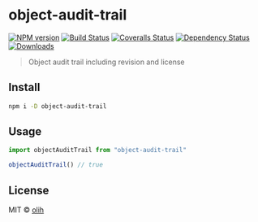 # object-audit-trail

[![NPM version][npm-image]][npm-url]
[![Build Status][travis-image]][travis-url]
[![Coveralls Status][coveralls-image]][coveralls-url]
[![Dependency Status][depstat-image]][depstat-url]
[![Downloads][download-badge]][npm-url]

> Object audit trail including revision and license

## Install

```sh
npm i -D object-audit-trail
```

## Usage

```js
import objectAuditTrail from "object-audit-trail"

objectAuditTrail() // true
```

## License

MIT © [olih](http://github.com/flarebyte)

[npm-url]: https://npmjs.org/package/object-audit-trail
[npm-image]: https://img.shields.io/npm/v/object-audit-trail.svg?style=flat-square

[travis-url]: https://travis-ci.org/flarebyte/object-audit-trail
[travis-image]: https://img.shields.io/travis/flarebyte/object-audit-trail.svg?style=flat-square

[coveralls-url]: https://coveralls.io/r/flarebyte/object-audit-trail
[coveralls-image]: https://img.shields.io/coveralls/flarebyte/object-audit-trail.svg?style=flat-square

[depstat-url]: https://david-dm.org/flarebyte/object-audit-trail
[depstat-image]: https://david-dm.org/flarebyte/object-audit-trail.svg?style=flat-square

[download-badge]: http://img.shields.io/npm/dm/object-audit-trail.svg?style=flat-square

